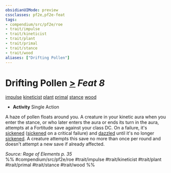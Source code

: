 ```yaml
---
obsidianUIMode: preview
cssclasses: pf2e,pf2e-feat
tags:
- compendium/src/pf2e/roe
- trait/impulse
- trait/kineticist
- trait/plant
- trait/primal
- trait/stance
- trait/wood
aliases: ["Drifting Pollen"]
---
```

# Drifting Pollen  [>](rules/core-rulebook/chapter-9-playing-the-game.md#Actions "Single Action") *Feat 8*  
[impulse](rules/traits/impulse-roe.md "Impulse Action & Ability Trait")  [kineticist](rules/traits/kineticist-roe.md "Kineticist Class Trait")  [plant](rules/traits/plant.md "Plant Creature Type Trait")  [primal](rules/traits/primal.md "Primal Tradition Trait")  [stance](rules/traits/stance.md "Stance Combat Trait")  [wood](rules/traits/wood-roe.md "Wood Energy & Element Trait")  

- **Activity** Single Action

A haze of pollen floats around you. A creature in your kinetic aura when you enter the stance, or who later enters the aura or ends its turn in the aura, attempts at a Fortitude save against your class DC. On a failure, it's [sickened](rules/conditions.md#Sickened) ([sickened](rules/conditions.md#Sickened) on a critical failure) and [dazzled](rules/conditions.md#Dazzled) until it's no longer [sickened](rules/conditions.md#Sickened). A creature attempts this save no more than once per round and doesn't attempt a new save if already affected.

*Source: Rage of Elements p. 35*  
%% #compendium/src/pf2e/roe #trait/impulse #trait/kineticist #trait/plant #trait/primal #trait/stance #trait/wood %%